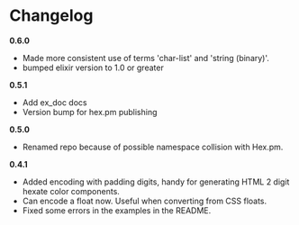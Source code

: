 # Changelog
**0.6.0**
* Made more consistent use of terms 'char-list' and 'string (binary)'.
* bumped elixir version to 1.0 or greater

**0.5.1**
* Add ex_doc docs
* Version bump for hex.pm publishing

**0.5.0**
* Renamed repo because of possible namespace collision with Hex.pm.

**0.4.1**
* Added encoding with padding digits, handy for generating HTML 2 digit hexate color components.
* Can encode a float now. Useful when converting from CSS floats.
* Fixed some errors in the examples in the README.
